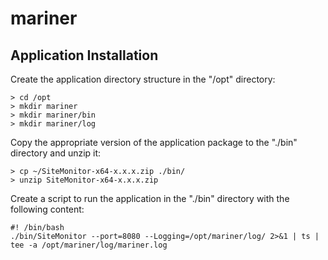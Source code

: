 # mariner

## Application Installation

Create the application directory structure in the "/opt" directory:

```
> cd /opt
> mkdir mariner
> mkdir mariner/bin
> mkdir mariner/log
```

Copy the appropriate version of the application package to the "./bin" directory and unzip it:

```
> cp ~/SiteMonitor-x64-x.x.x.zip ./bin/
> unzip SiteMonitor-x64-x.x.x.zip
```

Create a script to run the application in the "./bin" directory with the following content:

```
#! /bin/bash
./bin/SiteMonitor --port=8080 --Logging=/opt/mariner/log/ 2>&1 | ts | tee -a /opt/mariner/log/mariner.log
```
